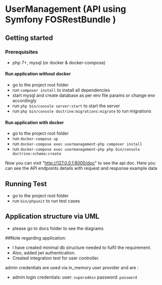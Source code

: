 # UserManagement (API using Symfony FOSRestBundle )

## Getting started

### Prerequisites
  - php 7+, mysql (or docker & docker-compose)

#### Run application without docker
  - go to the project root folder
  - run `composer install` to install all dependencies
  - start mysql and create database as per env file params or change env accordingly
  - run `php bin/console server:start` to start the server
  - run `php bin/console doctrine:migrations:migrate` to run migrations

#### Run application with docker
  - go to the project root folder
  - run `docker-compose up`
  - run `docker-compose exec usermanagement-php composer install `
  - run `docker-compose exec usermanagement-php php bin/console doctrine:schema:create`

Now you can visit "http://127.0.0.1:8000/doc" to see the api doc.
Here you can see the API endpoints details with request and response example data


## Running Test
  - go to the project root folder
  - run `bin/phpunit` to run test cases

## Application structure via UML
  - please go to docs folder to see the diagrams


##Note regarding application: 
  - I have created minimal db structure needed to fulfil the requirement.
  - Also, added jwt authentication.
  - Created integration test for user controller.

admin credentials are used via in_memory user provider and are :

  - admin login credentials:
    user: `superadmin`
    password: `password`